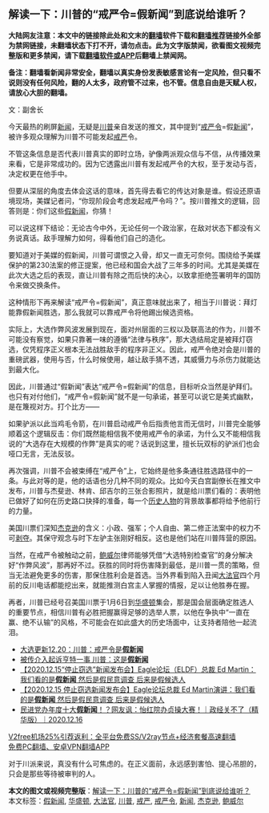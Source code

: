  <h2>解读一下：川普的“戒严令=假新闻”到底说给谁听？</h2> <p class="notice"><b>大陆网友注意：本文中的链接除此处和文末的<a href="https://github.com/bannedbook/fanqiang" >翻墙</a>软件下载和<a href="https://github.com/killgcd/justmysocks/blob/master/README.md">翻墙推荐</a>链接外全部为禁网链接，未翻墙状态下打不开，请勿点击。此为文字版禁闻，欲看图文视频完整版和更多禁闻，请下载<a href="https://github.com/bannedbook/fanqiang">翻墙软件或APP</a>后翻墙上禁闻网。</p><p>备注：翻墙看新闻非常安全，翻墙以真实身份发表敏感言论有一定风险，但只看不说则没有任何风险，翻的人太多，政府管不过来，也不管。信息自由是天赋人权，请放心大胆的翻墙。</b></p>  <div class="entry"> <p></p> <p>文：副舍长</p> <p>今天最热的刷屏<span class='wp_keywordlink_affiliate'><a href="https://www.bannedbook.org/" title="新闻">新闻</a></span>，无疑是<a href="https://www.bannedbook.org/bnews/tag/%e5%b7%9d%e6%99%ae/" class="st_tag internal_tag" rel="tag" title="标签 川普 下的日志">川普</a>亲自发送的推文，其中提到“<a href="https://www.bannedbook.org/bnews/tag/%e6%88%92%e4%b8%a5%e4%bb%a4/" class="st_tag internal_tag" rel="tag" title="标签 戒严令 下的日志">戒严令</a>=假<a href="https://www.bannedbook.org/bnews/tag/%E6%96%B0%E9%97%BB/" class="st_tag internal_tag" rel="tag" title="标签 新闻 下的日志">新闻</a>”，被许多观众理解为川普不可能发起<a href="https://www.bannedbook.org/bnews/tag/%E6%88%92%E4%B8%A5/" class="st_tag internal_tag" rel="tag" title="标签 戒严 下的日志">戒严</a>令。</p> <p>不管这条信息是否代表川普真实的即时立场，驴像两派观众信与不信，从传播效果来看，它是非常成功的。因为它透露出川普有发起戒严令的大权，至于发动与否，决定权更在他手中。</p>  <p>但要从深层的角度去体会这话的意味，首先得去看它的传达对象是谁。假设还原语境现场，美媒记者问，“你现阶段会考虑发起戒严令吗？”。按川普推文的逻辑，回答则是：你们这些<a href="https://www.bannedbook.org/bnews/tag/%E5%81%87%E6%96%B0%E9%97%BB/" class="st_tag internal_tag" rel="tag" title="标签 假新闻 下的日志">假新闻</a>，你猜！</p> <p>可以说这样下结论：无论古今中外，无论任何一个政治家，在敌对状态下都没有义务说真话。敌手理解力如何，得看他们自己的造化。</p> <p>要知道对于美媒的假新闻，川普可谓恨之入骨，却又一直无可奈何。围绕给予美媒保护的第230法案的修正提案，他已经和国会大战了三年多的时间。尤其是美媒在此次大选之后的表现，直让川普有除之而后快的决心，以致拿拒绝签署明年的国防令来做交换条件。</p> <p>这种情形下再来解读“戒严令=假新闻”，真正意味就出来了，相当于川普说：拜灯能靠假新闻胜选，那么我就可以靠戒严令将他踢出候选资格。</p>  <p>实际上，大选作弊风波发展到现在，面对州层面的三权以及联高法的作为，川普不可能没有察觉，如果只靠著一味的遵循“法律与秩序”，那大选结局定是被拜灯窃选，仅凭程序正义根本无法战胜敌手的程序非正义。因此，戒严令绝对会是川普的重磅武器，使用与否，什么时候使用，越让敌手猜不透，其威慑力与杀伤力就能达到最大化。</p> <p>因此，川普通过“假新闻”表达“戒严令=假新闻”的信息，目标听众当然是驴拜们。也只有对付他们，“戒严令=假新闻”就不是一句承诺，甚至可以说它是美式幽默，是在篾视对方。打个比方——</p> <p>如果驴派以此当鸡毛令箭，在川普启动戒严令后指责他言而无信时，川普完全能够顺着这个逻辑反击：你们既然能相信我不使用戒严令的承诺，为什么又不能相信我说的“大选存在大规模的作弊”是真实的呢？话说到这里，擅长玩双标的驴派们也会哑口无言，无法反驳。</p> <p>再次强调，川普不会被束缚在“戒严令”上，它始终是他多条通往胜选路径中的一条。与此对等的是，他的话语也分几种不同的观众。比如今天白宫副僚长在推文中发布，川普与杰斐逊、林肯、邱吉尔的三张合影照片，就是给川票们看的：表明他已做好了如何在历史路口抉择的准备，每一个<span class='wp_keywordlink'><a href="https://www.bannedbook.org/forum32/" title="中国历史人物真相" target="_blank">历史人物</a></span>的背景故事都将给予他前行的力量。</p>  <p>美国川票们深知<a href="https://www.bannedbook.org/bnews/tag/%e6%9d%b0%e5%85%8b%e9%80%8a/" class="st_tag internal_tag" rel="tag" title="标签 杰克逊 下的日志">杰克逊</a>的含义：小政、强军；个人自由、第二修正法案中的权力不可<span class='wp_keywordlink'><a href="https://www.bannedbook.org/forum2/topic21.html" title="《剥夺》 黄建民 著" target="_blank">剥夺</a></span>。其保守观念与时下左驴主张刚好相反。这也是他们站在川普阵营的原因。</p> <p>当然，在戒严令被触动之前，<a href="https://www.bannedbook.org/bnews/tag/%e9%b2%8d%e5%a8%81%e5%b0%94/" class="st_tag internal_tag" rel="tag" title="标签 鲍威尔 下的日志">鲍威尔</a>律师能够凭借“大选特别检查官”的身分解决好“作弊风波”，那再好不过。获胜的同时将伤害降到最低，是川普一贯的策略，但当无法避免更多的伤害，那保住胜利会是首选。当外界看到陷入丑闻<a href="https://www.bannedbook.org/bnews/tag/%e5%a4%a7%e6%b3%95%e5%ae%98/" class="st_tag internal_tag" rel="tag" title="标签 大法官 下的日志">大法官</a>四个月前的反川电话都能挖出来，就能推测白宫主人掌握的情报，足以让他胜券在握。</p> <p>再者，川普已经号召美国川票于1月6日到<a href="https://www.bannedbook.org/bnews/tag/%e5%8d%8e%e7%9b%9b%e9%a1%bf/" class="st_tag internal_tag" rel="tag" title="标签 华盛顿 下的日志">华盛顿</a>集会，那是国会层面确定胜选人的重要节点，相信川普有必胜把握赢得足够的选举人票，以他在争执中“一直在赢、绝不认输”的风格，不可能会在如此盛大的历史场面中，让支持者陪他一起流泪。</p> <ul class='op-related-articles' title='相关阅读'> <li><a href='https://www.bannedbook.org/bnews/cbnews/20201220/1451735.html' target='_blank'>大选更新12.20：川普：戒严令是<b>假新闻</b></a></li> <li><a href='https://www.bannedbook.org/bnews/cnnews/20201218/1450348.html' target='_blank'>被传介入起诉亨特一事 川普：这是<b>假新闻</b></a></li> <li><a href='https://www.bannedbook.org/bnews/bannedvideo/20201218/1450132.html' target='_blank'>【2020.12.15“停止窃选”新闻发布会】Eagle论坛（ELDF）总裁 Ed Martin：我们看的是<b>假新闻</b> 然后是假民意调查 后来是假候选人</a></li> <li><a href='https://www.bannedbook.org/bnews/bannedvideo/20201218/1450052.html' target='_blank'>【2020.12.15 停止窃选新闻发布会】Eagle论坛总裁 Ed Martin演讲：我们看的是<b>假新闻</b> 然后是假民意调查 后来是假候选人</a></li> <li><a href='https://www.bannedbook.org/bnews/taiwannews/20201217/1449693.html' target='_blank'>民进党办年度十大<b>假新闻</b>！？网友讽：怡红院办贞操大赛！｜政经关不了（精华版）｜2020.12.16</a></li> </ul> <p class="texttj"> <a href="https://www.bannedbook.org/forum23/topic22702.html" target="_blank">V2free机场25%引荐返利：全平台免费SS/V2ray节点+经济套餐高速翻墙</a><br/> <a href="https://github.com/bannedbook/fanqiang/wiki/%E7%A6%81%E9%97%BB%E7%BD%91%E5%AE%89%E5%8D%93%E7%BF%BB%E5%A2%99%E6%96%B0%E9%97%BBAPP" target="_blank">免费PC翻墙、安卓VPN翻墙APP</a></p><p>对于川派来说，真没有什么可焦虑的。在正义面前，永远感到害怕、提心吊胆的，只会是那些等待被审判的人。</p> <a name='sharetosocial'></a>       <div><b>本文的图文或视频完整版</b>：<a href='https://www.bannedbook.org/bnews/ssgc/20201220/1451728.html'>解读一下：川普的“戒严令=假新闻”到底说给谁听？</a></div>  </div><!--END ENTRY--> <div class="postfooter"> <div>本文标签：<a href="https://www.bannedbook.org/bnews/tag/%E5%81%87%E6%96%B0%E9%97%BB/" rel="tag">假新闻</a>, <a href="https://www.bannedbook.org/bnews/tag/%e5%8d%8e%e7%9b%9b%e9%a1%bf/" rel="tag">华盛顿</a>, <a href="https://www.bannedbook.org/bnews/tag/%e5%a4%a7%e6%b3%95%e5%ae%98/" rel="tag">大法官</a>, <a href="https://www.bannedbook.org/bnews/tag/%e5%b7%9d%e6%99%ae/" rel="tag">川普</a>, <a href="https://www.bannedbook.org/bnews/tag/%E6%88%92%E4%B8%A5/" rel="tag">戒严</a>, <a href="https://www.bannedbook.org/bnews/tag/%e6%88%92%e4%b8%a5%e4%bb%a4/" rel="tag">戒严令</a>, <a href="https://www.bannedbook.org/bnews/tag/%E6%96%B0%E9%97%BB/" rel="tag">新闻</a>, <a href="https://www.bannedbook.org/bnews/tag/%e6%9d%b0%e5%85%8b%e9%80%8a/" rel="tag">杰克逊</a>, <a href="https://www.bannedbook.org/bnews/tag/%e9%b2%8d%e5%a8%81%e5%b0%94/" rel="tag">鲍威尔</a></div>  </div><!--END POSTFOOTER--> 
